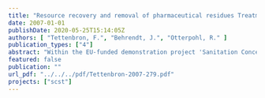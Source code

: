 ```yaml
---
title: "Resource recovery and removal of pharmaceutical residues Treatment of separate collected urine"
date: 2007-01-01
publishDate: 2020-05-25T15:14:05Z
authors: [ "Tettenbron, F.", "Behrendt, J.", "Otterpohl, R." ]
publication_types: ["4"]
abstract: "Within the EU-funded demonstration project 'Sanitation Concepts for the Separate Treatment of Urine, Faeces and Greyweater' (SCST), initiated, financed, and coordinated by Berlin Centre of Competence for Water (Kompetenzzentrum Wasser Berlin), Berliner Wasserbetriebe and Veolia Water the Institute of Wastewater Management and Water Protection of Hamburg University of Technology (TUHH) investigated processes for resource recovery and elimination of pharmaceutical residues from separate collected human urine. The main processes for resource recovery were steam stripping for nitrogen extraction and vacuum evaporation for volume reduction and obtaining highly concentrated nutrient solutions. The processes precipitation, crystallization, and adsorption, were used for nutrient recovery as follow-up techniques. The effect of steam stripping and evaporation on the reduction of PhaR was investigated, as well as the effect of the additional processes UVCradiation, ozonation."
featured: false
publication: ""
url_pdf: "../../../pdf/Tettenbron-2007-279.pdf"
projects: ["scst"]
---
```


